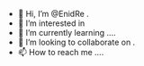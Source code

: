 - 👋 Hi, I’m @EnidRe .
- 👀 I’m interested in 
- 🌱 I’m currently learning ....
- 💞️ I’m looking to collaborate on .
- 📫 How to reach me ....

<!---
EnidRe/EnidRe is a ✨ special ✨ repository because its `README.md` (this file) appears on your GitHub profile.
You can click the Preview link to take a look at your changes.
--->
